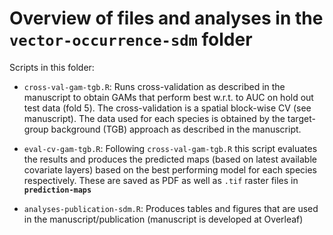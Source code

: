 # Overview of files and analyses in the **`vector-occurrence-sdm`** folder

Scripts in this folder:

- `cross-val-gam-tgb.R`: Runs cross-validation as described
in the manuscript to obtain GAMs that perform best w.r.t. to
AUC on hold out test data (fold 5). The cross-validation is
a spatial block-wise CV (see manuscript). The data used
for each species is obtained by the target-group background (TGB)
approach as described in the manuscript.

- `eval-cv-gam-tgb.R`: Following `cross-val-gam-tgb.R` this script
evaluates the results and produces the predicted maps (based on
latest available covariate layers) based on the
best performing model for each species respectively. These are
saved as PDF as well as `.tif` raster files in **`prediction-maps`**

- `analyses-publication-sdm.R`: Produces tables and figures that are
used in the manuscript/publication (manuscript is developed at Overleaf)
